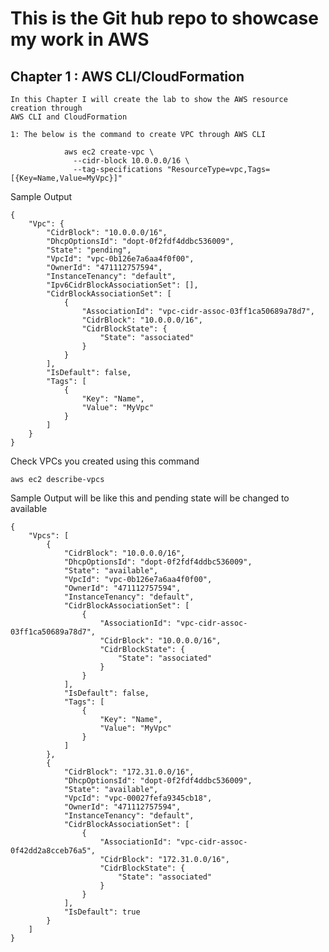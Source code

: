 # This is the Git hub repo to showcase my work in AWS
## Chapter 1 : AWS CLI/CloudFormation

    In this Chapter I will create the lab to show the AWS resource creation through
    AWS CLI and CloudFormation

    1: The below is the command to create VPC through AWS CLI

```
            aws ec2 create-vpc \
              --cidr-block 10.0.0.0/16 \
              --tag-specifications "ResourceType=vpc,Tags=[{Key=Name,Value=MyVpc}]"

```           
Sample Output

```
{
    "Vpc": {
        "CidrBlock": "10.0.0.0/16",
        "DhcpOptionsId": "dopt-0f2fdf4ddbc536009",
        "State": "pending",
        "VpcId": "vpc-0b126e7a6aa4f0f00",
        "OwnerId": "471112757594",
        "InstanceTenancy": "default",
        "Ipv6CidrBlockAssociationSet": [],
        "CidrBlockAssociationSet": [
            {
                "AssociationId": "vpc-cidr-assoc-03ff1ca50689a78d7",
                "CidrBlock": "10.0.0.0/16",
                "CidrBlockState": {
                    "State": "associated"
                }
            }
        ],
        "IsDefault": false,
        "Tags": [
            {
                "Key": "Name",
                "Value": "MyVpc"
            }
        ]
    }
}

```
Check VPCs you created using this command 
```
aws ec2 describe-vpcs

```
Sample Output will be like this and pending state will be changed to available

```
{
    "Vpcs": [
        {
            "CidrBlock": "10.0.0.0/16",
            "DhcpOptionsId": "dopt-0f2fdf4ddbc536009",
            "State": "available",
            "VpcId": "vpc-0b126e7a6aa4f0f00",
            "OwnerId": "471112757594",
            "InstanceTenancy": "default",
            "CidrBlockAssociationSet": [
                {
                    "AssociationId": "vpc-cidr-assoc-03ff1ca50689a78d7",
                    "CidrBlock": "10.0.0.0/16",
                    "CidrBlockState": {
                        "State": "associated"
                    }
                }
            ],
            "IsDefault": false,
            "Tags": [
                {
                    "Key": "Name",
                    "Value": "MyVpc"
                }
            ]
        },
        {
            "CidrBlock": "172.31.0.0/16",
            "DhcpOptionsId": "dopt-0f2fdf4ddbc536009",
            "State": "available",
            "VpcId": "vpc-00027fefa9345cb18",
            "OwnerId": "471112757594",
            "InstanceTenancy": "default",
            "CidrBlockAssociationSet": [
                {
                    "AssociationId": "vpc-cidr-assoc-0f42dd2a8cceb76a5",
                    "CidrBlock": "172.31.0.0/16",
                    "CidrBlockState": {
                        "State": "associated"
                    }
                }
            ],
            "IsDefault": true
        }
    ]
}

```

